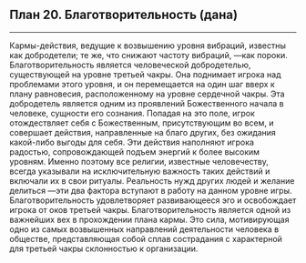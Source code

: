 ## План 20. Благотворительность (дана)


---
Кармы-действия, ведущие к возвышению уровня вибраций, известны как добродетели; те же, что снижают частоту вибраций, —как пороки. Благотворительность является человеческой добродетелью, существующей на уровне третьей чакры. Она поднимает игрока над проблемами этого уровня, и он перемещается на один шаг вверх к плану равновесия, расположенному на уровне сердечной чакры. Эта добродетель является одним из проявлений Божественного начала в человеке, сущности его сознания. Попадая на это поле, игрок отождествляет себя с Божественным, присутствующим во всем, и совершает действия, направленные на благо других, без ожидания какой-либо выгоды для себя. Эти действия наполняют игрока радостью, сопровождающей подъем энергий к более высоким уровням. Именно поэтому все религии, известные человечеству, всегда указывали на исключительную важность таких действий и включали их в свои ритуалы. Реальность нужд других людей и желание делиться —эти два фактора вступают в работу на данном уровне игры. Благотворительность удовлетворяет развивающееся эго и освобождает игрока от оков третьей чакры. Благотворительность является одной из важнейших вех в прохождении плана кармы. Это сила, мотивирующая одно из самых возвышенных направлений деятельности человека в обществе, представляющая собой сплав сострадания с характерной для третьей чакры склонностью к организации.
